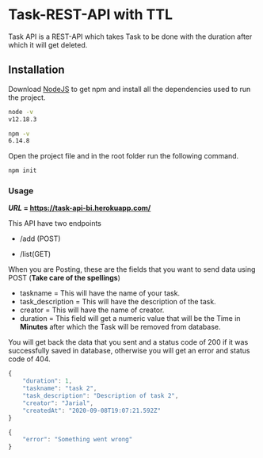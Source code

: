 # Task-REST-API with TTL

Task API is a REST-API which takes Task to be done with the duration after which it will get deleted.

## Installation

Download  [NodeJS](https://nodejs.org/en/) to get npm and install all the dependencies used to run the project.

```` bash
node -v
v12.18.3
````

```bash
npm -v
6.14.8
```

Open the project file and in the root folder run the following command.

```bash
npm init
```

### Usage

***URL*  = <u>https://task-api-bi.herokuapp.com/</u>**

This API have two endpoints 

- /add (POST)

- /list(GET)

When you are Posting,  these are the fields that you want to send data using POST (**Take care of the spellings**)

- taskname = This will have the name of your task.
- task_description = This will have the description of the task.
- creator = This will have the name of creator.
- duration = This field will get a numeric value that will be the Time in **Minutes** after which the Task will               be removed from database.

You will get back the data that you sent and a status code of 200 if it was successfully saved in database, otherwise you will get an error and status code of 404.

```javascript
{
    "duration": 1,
    "taskname": "task 2",
    "task_description": "Description of task 2",
    "creator": "Jarial",
    "createdAt": "2020-09-08T19:07:21.592Z"
}
```

```javascript
{
    "error": "Something went wrong"
}
```

